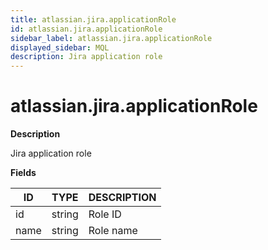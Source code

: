 ```yaml
---
title: atlassian.jira.applicationRole
id: atlassian.jira.applicationRole
sidebar_label: atlassian.jira.applicationRole
displayed_sidebar: MQL
description: Jira application role
---
```


# atlassian.jira.applicationRole

**Description**

Jira application role

**Fields**

| ID   | TYPE   | DESCRIPTION |
| ---- | ------ | ----------- |
| id   | string | Role ID     |
| name | string | Role name   |
